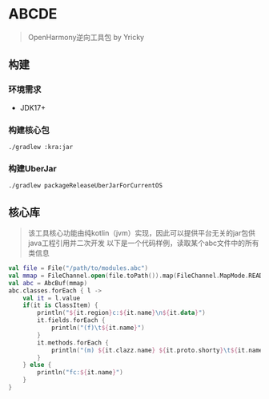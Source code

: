 # ABCDE
> OpenHarmony逆向工具包 by Yricky

## 构建
### 环境需求
- JDK17+
### 构建核心包
```shell
./gradlew :kra:jar
```
### 构建UberJar
```shell
./gradlew packageReleaseUberJarForCurrentOS
```
## 核心库
> 该工具核心功能由纯kotlin（jvm）实现，因此可以提供平台无关的jar包供java工程引用并二次开发
以下是一个代码样例，读取某个abc文件中的所有类信息

```kotlin
val file = File("/path/to/modules.abc")
val mmap = FileChannel.open(file.toPath()).map(FileChannel.MapMode.READ_ONLY,0,file.length())
val abc = AbcBuf(mmap)
abc.classes.forEach { l ->
    val it = l.value
    if(it is ClassItem) {
        println("${it.region}c:${it.name}\n${it.data}")
        it.fields.forEach {
            println("(f)\t${it.name}")
        }
        it.methods.forEach {
            println("(m) ${it.clazz.name} ${it.proto.shorty}\t${it.name}")
        }
    } else {
        println("fc:${it.name}")
    }
}
```
